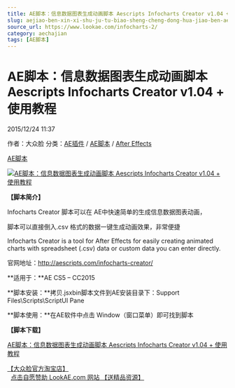 ```yaml
---
title: AE脚本：信息数据图表生成动画脚本 Aescripts Infocharts Creator v1.04 + 使用教程
slug: aejiao-ben-xin-xi-shu-ju-tu-biao-sheng-cheng-dong-hua-jiao-ben-aescripts-infocharts-creator-v1-04-shi-yong-jiao-cheng
source_url: https://www.lookae.com/infocharts-2/
category: aechajian
tags: [AE脚本]
---
```

# AE脚本：信息数据图表生成动画脚本 Aescripts Infocharts Creator v1.04 + 使用教程

2015/12/24 11:37

作者：大众脸
分类：[AE插件](https://www.lookae.com/after-effects/aechajian/) / [AE脚本](https://www.lookae.com/after-effects/aescripts/) / [After Effects](https://www.lookae.com/after-effects/)

[AE脚本](https://www.lookae.com/tag/ae%e8%84%9a%e6%9c%ac/)

[![AE脚本：信息数据图表生成动画脚本 Aescripts Infocharts Creator v1.04 + 使用教程](https://www.lookae.com/wp-content/uploads/2015/12/Infocharts-Creator.jpg "AE脚本：信息数据图表生成动画脚本 Aescripts Infocharts Creator v1.04 + 使用教程-LookAE.com")](https://www.lookae.com/wp-content/uploads/2015/12/Infocharts-Creator.jpg)

**【脚本简介】**

Infocharts Creator 脚本可以在 AE中快速简单的生成信息数据图表动画，

脚本可以直接倒入.csv 格式的数据一键生成动画效果，非常便捷

Infocharts Creator is a tool for After Effects for easily creating animated charts with spreadsheet (.csv) data or custom data you can enter directly.

官网地址：http://aescripts.com/infocharts-creator/

**适用于：**AE CS5 – CC2015

**脚本安装：**拷贝.jsxbin脚本文件到AE安装目录下：Support Files\Scripts\ScriptUI Pane

**脚本使用：**在AE软件中点击 Window（窗口菜单）即可找到脚本

**【脚本下载】**

[AE脚本：信息数据图表生成动画脚本 Aescripts Infocharts Creator v1.04 + 使用教程](http://lookae.ctfile.com/file/139252633)

[【大众脸官方淘宝店】](https://lookae.taobao.com/)                [点击自愿赞助 LookAE.com 网站 【送精品资源】](https://www.lookae.com/sponsor/)
